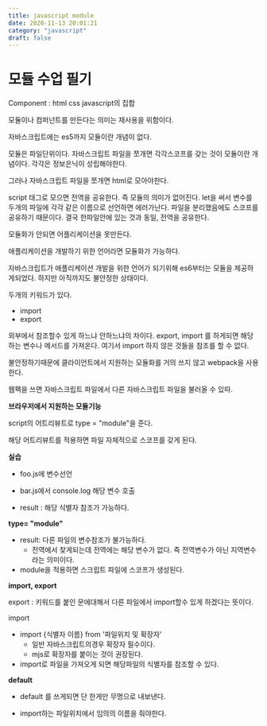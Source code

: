 ```yaml
---
title: javascript module
date: 2020-11-13 20:01:21
category: "javascript"
draft: false
---
```


# 모듈 수업 필기

Component : html css javascript의 집합

모듈이나 컴퍼넌트를 만든다는 의미는 재사용을 위함이다.

자바스크립트에는 es5까지 모듈이란 개념이 없다.

모듈은 파일단위이다. 자바스크립트 파일을 쪼개면 각각스코프를 갖는 것이 모듈이란 개념이다. 각각은 정보은닉이 성립해야한다.

그러나 자바스크립트 파일을 쪼개면 html로 모아야한다.

script 태그로 모으면 전역을 공유한다. 즉 모듈의 의미가 없어진다. let을 써서 변수를 두개의 파일에 각각 같은 이름으로 선언하면 에러가난다. 파일을 분리했음에도 스코프를 공유하기 때문이다. 결국 한파일안에 있는 것과 동일, 전역을 공유한다.

모듈화가 안되면 어플리케이션을 못만든다.

애플리케이션을 개발하기 위한 언어라면 모듈화가 가능하다.

자바스크립트가 애플리케이션 개발을 위한 언어가 되기위해 es6부터는 모듈을 제공하게되었다. 하지만 아직까지도 불안정한 상태이다.

두개의 키워드가 있다.

- import
- export

외부에서 참조할수 있게 하느냐 안하느냐의 차이다. export, import 를 하게되면 해당 하는 변수나 메서드를 가져온다. 여기서 import 하지 않은 것들을 참조를 할 수 없다.

불안정하기때문에 클라이언트에서 지원하는 모듈화를 거의 쓰지 않고 webpack을 사용한다.

웹펙을 쓰면 자바스크립트 파일에서 다른 자바스크립트 파일을 불러올 수 있따.

**브라우저에서 지원하는 모듈기능**

script의 어트리뷰트로 type = "module"을 준다.

해당 어트리뷰트를 적용하면 파일 자체적으로 스코프를 갖게 된다.

**실습**

- foo.js에 변수선언
- bar.js에서 console.log 해당 변수 호출

- result : 해당 식별자 참조가 가능하다.

**type= "module"**

- result: 다른 파일의 변수참조가 불가능하다.
  - 전역에서 찾게되는데 전역에는 해당 변수가 없다. 즉 전역변수가 아닌 지역변수라는 의미이다.
- module을 적용하면 스크립트 파일에 스코프가 생성된다.

**import, export**

export : 키워드를 붙인 문에대해서 다른 파일에서 import할수 있게 하겠다는 뜻이다.

import

- import {식별자 이름} from '파일위치 및 확장자'
  - 일반 자바스크립트의경우 확장자 필수이다.
  - mjs로 확장자를 붙이는 것이 권장된다.
- import로 파일을 가져오게 되면 해당파일의 식별자를 참조할 수 있다.

**default**

- default 를 쓰게되면 단 한게만 무명으로 내보낸다.

- import하는 파일위치에서 임의의 이름을 줘야한다.
